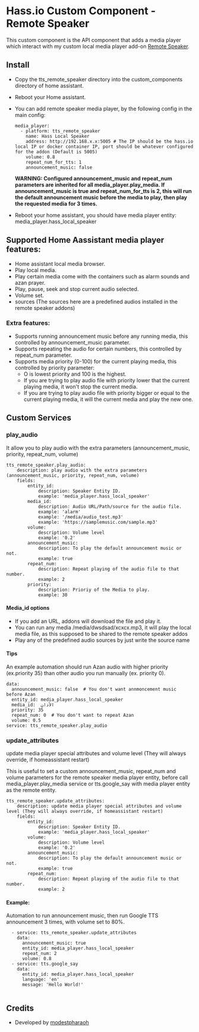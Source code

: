 # Hass.io Custom Component - Remote Speaker
This custom component is the API component that adds a media player which interact with 
my custom local media player add-on [Remote Speaker](https://github.com/modestpharaoh/hassio-addons/tree/master/remote_speaker).

## Install
* Copy the 
tts_remote_speaker directory into the custom_components directory of home assistant.
* Reboot your Home assistant.
* You can add remote speaker media player, by the following config in the main config:
  ```
  media_player:
    - platform: tts_remote_speaker
      name: Hass Local Speaker
      address: http://192.168.x.x:5005 # The IP should be the hass.io local IP or docker container IP, port should be whatever configured for the addon (Default is 5005)
      volume: 0.8
      repeat_num_for_tts: 1
      announcement_music: false
  ```
  **WARNING: Configured announcement_music and repeat_num parameters are inherited for all media_player.play_media. If announcement_music is true and repeat_num_for_tts is 2, this will run the default announcement music before the media to play, then play the requested media for 3 times.**

* Reboot your home assistant, you should have media player entity: media_player.hass_local_speaker

## Supported Home Aassistant media player features:
* Home assistant local media browser.
* Play local media.
* Play certain media come with the containers such as alarm sounds and azan prayer.
* Play, pause, seek and stop current audio selected.
* Volume set.
* sources (The sources here are a predefined audios installed in the remote speaker addons)

### Extra features:
* Supports running announcement music before any running media, this controlled by announcement_music parameter.
* Supports repeating the audio for certain numbers, this controlled by repeat_num parameter.
* Supports media priority (0-100) for the current playing media, this controlled by priority parameter:
  * O is lowest priority and 100 is the highest.
  * If you are trying to play audio file with priority lower that the current playing media, it won't stop the current media.
  * If you are trying to play audio file with priority bigger or equal to the current playing media, it will the current media and play the new one.

## Custom Services
### play_audio
It allow you to play audio with the extra parameters (announcement_music, priority, repeat_num, volume)

```
tts_remote_speaker.play_audio:
    description: play audio with the extra parameters (announcement_music, priority, repeat_num, volume)
    fields:
        entity_id:
            description: Speaker Entity ID.
            example: 'media_player.hass_local_speaker'
        media_id:
            description: Audio URL/Path/source for the audio file.
            example: 'alarm'
            example: '/media/audio_test.mp3'
            example: 'https://samplemusic.com/sample.mp3'
        volume:
            description: Volume level
            example: '0.2'
        announcement_music:
            description: To play the default announcement music or not.
            example: true
        repeat_num:
            description: Repeat playing of the audio file to that number.
            example: 2
        priority:
            description: Prioriy of the Media to play.
            example: 30
```
#### Media_id options
* If you add an URL, addons will download the file and play it.
* You can run any media /media/dwsdsad/xcxcx.mp3, it will play the local media file, as this supposed to be shared to the remote speaker addos
* Play any of the predefined  audio sources by just write the source name

#### Tips
An example automation should run Azan audio with higher priority (ex.priority 35) than other audio you run manually (ex. priority 0).
```
data:
  announcement_music: false  # You don't want annmoncement music before Azan
  entity_id: media_player.hass_local_speaker
  media_id:  الأذان
  priority: 35
  repeat_num: 0  # You don't want to repeat Azan
  volume: 0.5
service: tts_remote_speaker.play_audio
```


### update_attributes
update media player special attributes and volume level (They will always override, if homeassistant restart)

This is useful to set a custom announcement_music, repeat_num and volume parameters for the remote speaker media player entity, before call media_player.play_media service or tts.google_say with media player entity as the remote entity.

```
tts_remote_speaker.update_attributes:
    description: update media player special attributes and volume level (They will always override, if homeassistant restart)
    fields:
        entity_id:
            description: Speaker Entity ID.
            example: 'media_player.hass_local_speaker'
        volume:
            description: Volume level
            example: '0.2'
        announcement_music:
            description: To play the default announcement music or not.
            example: true
        repeat_num:
            description: Repeat playing of the audio file to that number.
            example: 2
```
#### Example:
Automation to run announcement music, then  run Google TTS announcement 3 times, with volume set to 80%.

```
  - service: tts_remote_speaker.update_attributes
    data:
      announcement_music: true
      entity_id: media_player.hass_local_speaker
      repeat_num: 2
      volume: 0.8
  - service: tts.google_say
    data:
      entity_id: media_player.hass_local_speaker
      language: 'en'
      message: 'Hello World!'
    
```

## Credits
* Developed by [modestpharaoh](https://github.com/modestpharaoh)
